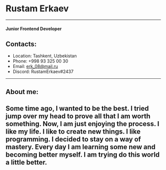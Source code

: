 # Rustam Erkaev
___
#### Junior Frontend Developer
## Contacts:
* Location: Tashkent, Uzbekistan
* Phone: +998 93 325 00 30
* Email: erk_08@mail.ru
* Discord: RustamErkaev#2437
___
## About me:
Some time ago, I wanted to be the best.  I tried jump over my head to prove all that I am worth something.
Now, I am just enjoying the process. I like my life. I like to create new things. I like programming.
I decided to stay on a way of mastery. Every day I am learning some new and becoming better myself. I am trying do this world a little better.
---
